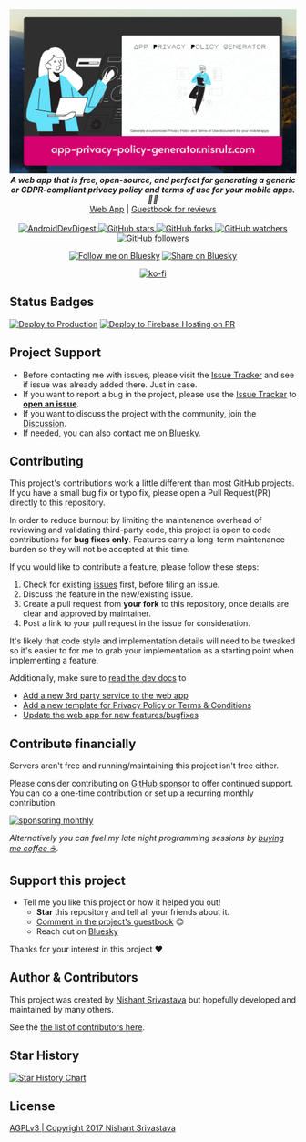<div align="center">
  <img src="img/hero.png" alt="App Privacy Policy Generator">
</div>

<div align="center"><strong>
  <em>A web app that is free, open-source, and perfect for generating a generic or GDPR-compliant privacy policy and terms of use for your mobile apps. 📄✨</em>
</strong><br>
<a href="https://app-privacy-policy-generator.nisrulz.com/">Web App</a> | 
<a href="https://app-privacy-policy-generator.nisrulz.com/reviews.html" target="_blank" rel="noopener noreferrer">Guestbook for reviews</a>
</div>

<br>

<div align="center"><a href="https://www.androiddevdigest.com/digest-133/">
  <img src="https://img.shields.io/badge/AndroidDev%20Digest-%23133-blue.svg" alt="AndroidDevDigest">
</a><a href="https://github.com/nisrulz/app-privacy-policy-generator">
  <img src="https://img.shields.io/github/stars/nisrulz/app-privacy-policy-generator.svg?style=social&amp;label=Star" alt="GitHub stars">
</a> <a href="https://github.com/nisrulz/app-privacy-policy-generator/fork">
  <img src="https://img.shields.io/github/forks/nisrulz/app-privacy-policy-generator.svg?style=social&amp;label=Fork" alt="GitHub forks">
</a> <a href="https://github.com/nisrulz/app-privacy-policy-generator">
  <img src="https://img.shields.io/github/watchers/nisrulz/app-privacy-policy-generator.svg?style=social&amp;label=Watch" alt="GitHub watchers">
</a> <a href="https://github.com/nisrulz/app-privacy-policy-generator">
  <img src="https://img.shields.io/github/followers/nisrulz.svg?style=social&amp;label=Follow" alt="GitHub followers">
</a>

[![Follow me on Bluesky](https://img.shields.io/badge/Bluesky-0285FF?logo=bluesky&logoColor=fff&label=Follow%20me%20on&color=0285FF)](https://bsky.app/profile/nisrulz.com)
[![Share on Bluesky](https://img.shields.io/badge/Bluesky-0285FF?logo=bluesky&logoColor=fff&label=Share%20on&color=0285FF)](https://bsky.app/intent/compose?text=%F0%9F%93%9D%20App%20Privacy%20Policy%20Generator%3A%20A%20free%20web-app%20to%20generate%20a%20generic%20privacy%20policy%20for%20your%20Android%2FiOS%2FKaiOS%20%F0%9F%93%B1%20apps%20%F0%9F%9A%80.%0A%0A%F0%9F%91%A8%F0%9F%8F%BB%E2%80%8D%F0%9F%92%BB%20Built%20by%20%40nisrulz.com%20%0A%0A%E2%9C%85%20Web%20App%3A%20https%3A%2F%2Fapp-privacy-policy-generator.nisrulz.com%20%0A%0A%E2%9C%85%20Checkout%20Reviews%3A%20https%3A%2F%2Fgithub.com%2Fnisrulz%2Fapp-privacy-policy-generator%2Fissues%2F65%20%0A%0A%23appg%20%23free%20%23app%20%23privacy%20%23policy%20%23generator)

[![ko-fi](https://ko-fi.com/img/githubbutton_sm.svg)](https://ko-fi.com/A443EQ6)

</div>

## Status Badges

[![Deploy to Production](https://github.com/nisrulz/app-privacy-policy-generator/actions/workflows/firebase-hosting-merge.yml/badge.svg)](https://github.com/nisrulz/app-privacy-policy-generator/actions/workflows/firebase-hosting-merge.yml) [![Deploy to Firebase Hosting on PR](https://github.com/nisrulz/app-privacy-policy-generator/actions/workflows/firebase-hosting-pull-request.yml/badge.svg)](https://github.com/nisrulz/app-privacy-policy-generator/actions/workflows/firebase-hosting-pull-request.yml)

## Project Support

- Before contacting me with issues, please visit the [Issue Tracker](https://github.com/nisrulz/app-privacy-policy-generator/issues) and see if issue was already added there. Just in case.
- If you want to report a bug in the project, please use the [Issue Tracker](https://github.com/nisrulz/app-privacy-policy-generator/issues) to [**open an issue**](https://github.com/nisrulz/app-privacy-policy-generator/issues/new/choose).
- If you want to discuss the project with the community, join the [Discussion](https://github.com/nisrulz/app-privacy-policy-generator/discussions).
- If needed, you can also contact me on [Bluesky](https://bsky.app/profile/nisrulz.com).

## Contributing

This project's contributions work a little different than most GitHub projects. If you have a small bug fix or typo fix, please open a Pull Request(PR) directly to this repository.

In order to reduce burnout by limiting the maintenance overhead of reviewing and validating third-party code, this project is open to code contributions for **bug fixes only**. Features carry a long-term maintenance burden so they will not be accepted at this time.

If you would like to contribute a feature, please follow these steps:

1. Check for existing [issues](https://github.com/nisrulz/app-privacy-policy-generator/issues) first, before filing an issue.
2. Discuss the feature in the new/existing issue.
3. Create a pull request from **your fork** to this repository, once details are clear and approved by maintainer.
4. Post a link to your pull request in the issue for consideration.

It's likely that code style and implementation details will need to be tweaked so it's easier to for me to grab your
implementation as a starting point when implementing a feature.

Additionally, make sure to [read the dev docs](dev-doc.md) to

- [Add a new 3rd party service to the web app](https://github.com/nisrulz/app-privacy-policy-generator/blob/master/dev-doc.md#contributing-more-3rd-party-services-links)
- [Add a new template for Privacy Policy or Terms & Conditions](https://github.com/nisrulz/app-privacy-policy-generator/blob/master/dev-doc.md#development)
- [Update the web app for new features/bugfixes](https://github.com/nisrulz/app-privacy-policy-generator/blob/master/dev-doc.md#development)

## Contribute financially

Servers aren't free and running/maintaining this project isn't free either.

Please consider contributing on [GitHub sponsor](https://github.com/sponsors/nisrulz) to offer continued support. You can do a one-time contribution or set up a recurring monthly contribution.

[![sponsoring monthly](img/sponsor_banner.png)](https://github.com/sponsors/nisrulz)

_Alternatively you can fuel my late night programming sessions by [buying me coffee :coffee:](https://ko-fi.com/nisrulz)._

## Support this project

- Tell me you like this project or how it helped you out!
  - **Star** this repository and tell all your friends about it.
  - [Comment in the project's guestbook](https://github.com/nisrulz/app-privacy-policy-generator/issues/65) :blush:
  - Reach out on [Bluesky](https://bsky.app/profile/nisrulz.com)

Thanks for your interest in this project :heart:

## Author & Contributors

This project was created by [Nishant Srivastava](https://github.com/nisrulz/nisrulz.github.io#nishant-srivastava) but hopefully developed and maintained by many others.

See the [the list of contributors here](https://github.com/nisrulz/app-privacy-policy-generator/graphs/contributors).

## Star History

<a href="https://www.star-history.com/#nisrulz/app-privacy-policy-generator&Timeline">
 <picture>
   <source media="(prefers-color-scheme: dark)" srcset="https://api.star-history.com/svg?repos=nisrulz/app-privacy-policy-generator&type=Timeline&theme=dark" />
   <source media="(prefers-color-scheme: light)" srcset="https://api.star-history.com/svg?repos=nisrulz/app-privacy-policy-generator&type=Timeline" />
   <img alt="Star History Chart" src="https://api.star-history.com/svg?repos=nisrulz/app-privacy-policy-generator&type=Timeline" />
 </picture>
</a>

## License

[AGPLv3 | Copyright 2017 Nishant Srivastava](LICENSE)
